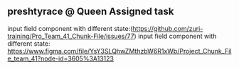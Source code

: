 ## preshtyrace @ Queen Assigned task
input field component with different state:(https://github.com/zuri-training/Pro_Team_41_Chunk-File/issues/77)
input field component with different state: https://www.figma.com/file/YsY3SLQhwZMthzbW6R1xWb/Project_Chunk_File_team_41?node-id=3605%3A13123
